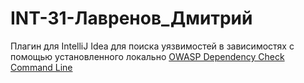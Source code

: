 # INT-31-Лавренов_Дмитрий

<!-- Plugin description -->

Плагин для IntelliJ Idea для поиска уязвимостей в зависимостях с помощью установленного локально
[OWASP Dependency Check Command Line](https://owasp.org/www-project-dependency-check/)

<!-- Plugin description end -->

